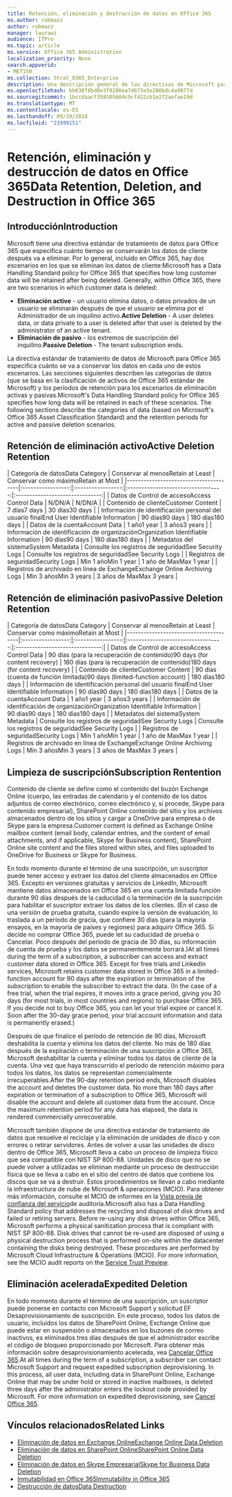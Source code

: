 ```yaml
---
title: Retención, eliminación y destrucción de datos en Office 365
ms.author: robmazz
author: robmazz
manager: laurawi
audience: ITPro
ms.topic: article
ms.service: Office 365 Administration
localization_priority: None
search.appverid:
- MET150
ms.collection: Strat_O365_Enterprise
description: Una descripción general de las directivas de Microsoft para Office 365 con respecto a la retención de datos, eliminación y destrucción.
ms.openlocfilehash: bb038f8bd8e3f0286ea7d673e5e286bdc4a9677d
ms.sourcegitcommit: 1bccdaacf358505604c9cf422cb1e272aefae19d
ms.translationtype: MT
ms.contentlocale: es-ES
ms.lasthandoff: 09/19/2018
ms.locfileid: "23999151"
---
```

# <a name="data-retention-deletion-and-destruction-in-office-365"></a><span data-ttu-id="68457-103">Retención, eliminación y destrucción de datos en Office 365</span><span class="sxs-lookup"><span data-stu-id="68457-103">Data Retention, Deletion, and Destruction in Office 365</span></span>

## <a name="introduction"></a><span data-ttu-id="68457-104">Introducción</span><span class="sxs-lookup"><span data-stu-id="68457-104">Introduction</span></span>
<span data-ttu-id="68457-p101">Microsoft tiene una directiva estándar de tratamiento de datos para Office 365 que especifica cuánto tiempo se conservarán los datos de cliente después va a eliminar. Por lo general, incluido en Office 365, hay dos escenarios en los que se eliminan los datos de cliente:</span><span class="sxs-lookup"><span data-stu-id="68457-p101">Microsoft has a Data Handling Standard policy for Office 365 that specifies how long customer data will be retained after being deleted. Generally, within Office 365, there are two scenarios in which customer data is deleted:</span></span>
- <span data-ttu-id="68457-107">**Eliminación active** - un usuario elimina datos, o datos privados de un usuario se eliminarán después de que el usuario se elimina por el Administrador de un inquilino activo.</span><span class="sxs-lookup"><span data-stu-id="68457-107">**Active Deletion** - A user deletes data, or data private to a user is deleted after that user is deleted by the administrator of an active tenant.</span></span>
- <span data-ttu-id="68457-108">**Eliminación de pasivo** - los extremos de suscripción del inquilino.</span><span class="sxs-lookup"><span data-stu-id="68457-108">**Passive Deletion** - The tenant subscription ends.</span></span>

<span data-ttu-id="68457-p102">La directiva estándar de tratamiento de datos de Microsoft para Office 365 especifica cuánto se va a conservar los datos en cada uno de estos escenarios. Las secciones siguientes describen las categorías de datos (que se basa en la clasificación de activos de Office 365 estándar de Microsoft) y los períodos de retención para los escenarios de eliminación activas y pasivas.</span><span class="sxs-lookup"><span data-stu-id="68457-p102">Microsoft's Data Handling Standard policy for Office 365 specifies how long data will be retained in each of these scenarios. The following sections describe the categories of data (based on Microsoft's Office 365 Asset Classification Standard) and the retention periods for active and passive deletion scenarios.</span></span>

## <a name="active-deletion-retention"></a><span data-ttu-id="68457-111">Retención de eliminación activo</span><span class="sxs-lookup"><span data-stu-id="68457-111">Active Deletion Retention</span></span>

| <span data-ttu-id="68457-112">Categoría de datos</span><span class="sxs-lookup"><span data-stu-id="68457-112">Data Category</span></span> | <span data-ttu-id="68457-113">Conservar al menos</span><span class="sxs-lookup"><span data-stu-id="68457-113">Retain at Least</span></span> | <span data-ttu-id="68457-114">Conservar como máximo</span><span class="sxs-lookup"><span data-stu-id="68457-114">Retain at Most</span></span> |
|---------------------------------------|:-----------------:|:-----------------:|:----------------------------------:|:-------------------------------:|
| <span data-ttu-id="68457-115">Datos de Control de acceso</span><span class="sxs-lookup"><span data-stu-id="68457-115">Access Control Data</span></span> | <span data-ttu-id="68457-116">N/D</span><span class="sxs-lookup"><span data-stu-id="68457-116">N/A</span></span> | <span data-ttu-id="68457-117">N/D</span><span class="sxs-lookup"><span data-stu-id="68457-117">N/A</span></span> |
| <span data-ttu-id="68457-118">Contenido de cliente</span><span class="sxs-lookup"><span data-stu-id="68457-118">Customer Content</span></span> | <span data-ttu-id="68457-119">7 días</span><span class="sxs-lookup"><span data-stu-id="68457-119">7 days</span></span> | <span data-ttu-id="68457-120">30 días</span><span class="sxs-lookup"><span data-stu-id="68457-120">30 days</span></span> |
| <span data-ttu-id="68457-121">Información de identificación personal del usuario final</span><span class="sxs-lookup"><span data-stu-id="68457-121">End User Identifiable Information</span></span> | <span data-ttu-id="68457-122">90 días</span><span class="sxs-lookup"><span data-stu-id="68457-122">90 days</span></span> | <span data-ttu-id="68457-123">180 días</span><span class="sxs-lookup"><span data-stu-id="68457-123">180 days</span></span> |
| <span data-ttu-id="68457-124">Datos de la cuenta</span><span class="sxs-lookup"><span data-stu-id="68457-124">Account Data</span></span> | <span data-ttu-id="68457-125">1 año</span><span class="sxs-lookup"><span data-stu-id="68457-125">1 year</span></span> | <span data-ttu-id="68457-126">3 años</span><span class="sxs-lookup"><span data-stu-id="68457-126">3 years</span></span> |
| <span data-ttu-id="68457-127">Información de identificación de organización</span><span class="sxs-lookup"><span data-stu-id="68457-127">Organization Identifiable Information</span></span> | <span data-ttu-id="68457-128">90 días</span><span class="sxs-lookup"><span data-stu-id="68457-128">90 days</span></span> | <span data-ttu-id="68457-129">180 días</span><span class="sxs-lookup"><span data-stu-id="68457-129">180 days</span></span> |
| <span data-ttu-id="68457-130">Metadatos del sistema</span><span class="sxs-lookup"><span data-stu-id="68457-130">System Metadata</span></span> | <span data-ttu-id="68457-131">Consulte los registros de seguridad</span><span class="sxs-lookup"><span data-stu-id="68457-131">See Security Logs</span></span> | <span data-ttu-id="68457-132">Consulte los registros de seguridad</span><span class="sxs-lookup"><span data-stu-id="68457-132">See Security Logs</span></span> |
| <span data-ttu-id="68457-133">Registros de seguridad</span><span class="sxs-lookup"><span data-stu-id="68457-133">Security Logs</span></span> | <span data-ttu-id="68457-134">Min 1 año</span><span class="sxs-lookup"><span data-stu-id="68457-134">Min 1 year</span></span> | <span data-ttu-id="68457-135">1 año de Max</span><span class="sxs-lookup"><span data-stu-id="68457-135">Max 1 year</span></span> |
| <span data-ttu-id="68457-136">Registros de archivado en línea de Exchange</span><span class="sxs-lookup"><span data-stu-id="68457-136">Exchange Online Archiving Logs</span></span> | <span data-ttu-id="68457-137">Min 3 años</span><span class="sxs-lookup"><span data-stu-id="68457-137">Min 3 years</span></span> | <span data-ttu-id="68457-138">3 años de Max</span><span class="sxs-lookup"><span data-stu-id="68457-138">Max 3 years</span></span> |

## <a name="passive-deletion-retention"></a><span data-ttu-id="68457-139">Retención de eliminación pasivo</span><span class="sxs-lookup"><span data-stu-id="68457-139">Passive Deletion Retention</span></span>

| <span data-ttu-id="68457-140">Categoría de datos</span><span class="sxs-lookup"><span data-stu-id="68457-140">Data Category</span></span> | <span data-ttu-id="68457-141">Conservar al menos</span><span class="sxs-lookup"><span data-stu-id="68457-141">Retain at Least</span></span> | <span data-ttu-id="68457-142">Conservar como máximo</span><span class="sxs-lookup"><span data-stu-id="68457-142">Retain at Most</span></span> |
|---------------------------------------|:-----------------:|:-----------------:|:----------------------------------:|:-------------------------------:|
| <span data-ttu-id="68457-143">Datos de Control de acceso</span><span class="sxs-lookup"><span data-stu-id="68457-143">Access Control Data</span></span> | <span data-ttu-id="68457-144">90 días (para la recuperación de contenido)</span><span class="sxs-lookup"><span data-stu-id="68457-144">90 days (for content recovery)</span></span> | <span data-ttu-id="68457-145">180 días (para la recuperación de contenido)</span><span class="sxs-lookup"><span data-stu-id="68457-145">180 days (for content recovery)</span></span> |
| <span data-ttu-id="68457-146">Contenido de cliente</span><span class="sxs-lookup"><span data-stu-id="68457-146">Customer Content</span></span> | <span data-ttu-id="68457-147">90 días (cuenta de función limitada)</span><span class="sxs-lookup"><span data-stu-id="68457-147">90 days (limited-function account)</span></span> | <span data-ttu-id="68457-148">180 días</span><span class="sxs-lookup"><span data-stu-id="68457-148">180 days</span></span> |
| <span data-ttu-id="68457-149">Información de identificación personal del usuario final</span><span class="sxs-lookup"><span data-stu-id="68457-149">End User Identifiable Information</span></span> | <span data-ttu-id="68457-150">90 días</span><span class="sxs-lookup"><span data-stu-id="68457-150">90 days</span></span> | <span data-ttu-id="68457-151">180 días</span><span class="sxs-lookup"><span data-stu-id="68457-151">180 days</span></span> |
| <span data-ttu-id="68457-152">Datos de la cuenta</span><span class="sxs-lookup"><span data-stu-id="68457-152">Account Data</span></span> | <span data-ttu-id="68457-153">1 año</span><span class="sxs-lookup"><span data-stu-id="68457-153">1 year</span></span> | <span data-ttu-id="68457-154">3 años</span><span class="sxs-lookup"><span data-stu-id="68457-154">3 years</span></span> |
| <span data-ttu-id="68457-155">Información de identificación de organización</span><span class="sxs-lookup"><span data-stu-id="68457-155">Organization Identifiable Information</span></span> | <span data-ttu-id="68457-156">90 días</span><span class="sxs-lookup"><span data-stu-id="68457-156">90 days</span></span> | <span data-ttu-id="68457-157">180 días</span><span class="sxs-lookup"><span data-stu-id="68457-157">180 days</span></span> |
| <span data-ttu-id="68457-158">Metadatos del sistema</span><span class="sxs-lookup"><span data-stu-id="68457-158">System Metadata</span></span> | <span data-ttu-id="68457-159">Consulte los registros de seguridad</span><span class="sxs-lookup"><span data-stu-id="68457-159">See Security Logs</span></span> | <span data-ttu-id="68457-160">Consulte los registros de seguridad</span><span class="sxs-lookup"><span data-stu-id="68457-160">See Security Logs</span></span> |
| <span data-ttu-id="68457-161">Registros de seguridad</span><span class="sxs-lookup"><span data-stu-id="68457-161">Security Logs</span></span> | <span data-ttu-id="68457-162">Min 1 año</span><span class="sxs-lookup"><span data-stu-id="68457-162">Min 1 year</span></span> | <span data-ttu-id="68457-163">1 año de Max</span><span class="sxs-lookup"><span data-stu-id="68457-163">Max 1 year</span></span> |
| <span data-ttu-id="68457-164">Registros de archivado en línea de Exchange</span><span class="sxs-lookup"><span data-stu-id="68457-164">Exchange Online Archiving Logs</span></span> | <span data-ttu-id="68457-165">Min 3 años</span><span class="sxs-lookup"><span data-stu-id="68457-165">Min 3 years</span></span> | <span data-ttu-id="68457-166">3 años de Max</span><span class="sxs-lookup"><span data-stu-id="68457-166">Max 3 years</span></span> |

## <a name="subscription-rentention"></a><span data-ttu-id="68457-167">Limpieza de suscripción</span><span class="sxs-lookup"><span data-stu-id="68457-167">Subscription Rentention</span></span>

<span data-ttu-id="68457-168">Contenido de cliente se define como el contenido del buzón Exchange Online (cuerpo, las entradas de calendario y el contenido de los datos adjuntos de correo electrónico, correo electrónico y, si procede, Skype para contenido empresarial), SharePoint Online contenido del sitio y los archivos almacenados dentro de los sitios y cargar a OneDrive para empresa o de Skype para la empresa.</span><span class="sxs-lookup"><span data-stu-id="68457-168">Customer content is defined as Exchange Online mailbox content (email body, calendar entries, and the content of email attachments, and if applicable, Skype for Business content), SharePoint Online site content and the files stored within sites, and files uploaded to OneDrive for Business or Skype for Business.</span></span>

<span data-ttu-id="68457-p103">En todo momento durante el término de una suscripción, un suscriptor puede tener acceso y extraer los datos del cliente almacenados en Office 365. Excepto en versiones gratuitas y servicios de LinkedIn, Microsoft mantiene datos almacenados en Office 365 en una cuenta limitada función durante 90 días después de la caducidad o la terminación de la suscripción para habilitar el suscriptor extraer los datos de los clientes. (En el caso de una versión de prueba gratuita, cuando expire la versión de evaluación, lo traslada a un período de gracia, que confiere 30 días (para la mayoría ensayos, en la mayoría de países y regiones) para adquirir Office 365. Si decide no comprar Office 365, puede let su caducidad de prueba o Cancelar. Poco después del período de gracia de 30 días, su información de cuenta de prueba y los datos se permanentemente borrará.)</span><span class="sxs-lookup"><span data-stu-id="68457-p103">At all times during the term of a subscription, a subscriber can access and extract customer data stored in Office 365. Except for free trials and LinkedIn services, Microsoft retains customer data stored in Office 365 in a limited-function account for 90 days after the expiration or termination of the subscription to enable the subscriber to extract the data. (In the case of a free trial, when the trial expires, it moves into a grace period, giving you 30 days (for most trials, in most countries and regions) to purchase Office 365. If you decide not to buy Office 365, you can let your trial expire or cancel it. Soon after the 30-day grace period, your trial account information and data is permanently erased.)</span></span>

<span data-ttu-id="68457-p104">Después de que finalice el período de retención de 90 días, Microsoft deshabilita la cuenta y elimina los datos del cliente. No más de 180 días después de la expiración o terminación de una suscripción a Office 365, Microsoft deshabilitar la cuenta y eliminar todos los datos de cliente de la cuenta. Una vez que haya transcurrido el período de retención máximo para todos los datos, los datos se representan comercialmente irrecuperables.</span><span class="sxs-lookup"><span data-stu-id="68457-p104">After the 90-day retention period ends, Microsoft disables the account and deletes the customer data. No more than 180 days after expiration or termination of a subscription to Office 365, Microsoft will disable the account and delete all customer data from the account. Once the maximum retention period for any data has elapsed, the data is rendered commercially unrecoverable.</span></span>

<span data-ttu-id="68457-p105">Microsoft también dispone de una directiva estándar de tratamiento de datos que resuelve el reciclaje y la eliminación de unidades de disco y con errores o retirar servidores. Antes de volver a usar las unidades de disco dentro de Office 365, Microsoft lleva a cabo un proceso de limpieza físico que sea compatible con NIST SP 800-88. Unidades de disco que no se puede volver a utilizadas se eliminan mediante un proceso de destrucción física que se lleva a cabo en el sitio del centro de datos que contiene los discos que se va a destruir. Estos procedimientos se llevan a cabo mediante la infraestructura de nube de Microsoft & operaciones (MCIO). Para obtener más información, consulte el MCIO de informes en la [Vista previa de confianza del servicio](https://aka.ms/STP)de auditoría.</span><span class="sxs-lookup"><span data-stu-id="68457-p105">Microsoft also has a Data Handling Standard policy that addresses the recycling and disposal of disk drives and failed or retiring servers. Before re-using any disk drives within Office 365, Microsoft performs a physical sanitization process that is compliant with NIST SP 800-88. Disk drives that cannot be re-used are disposed of using a physical destruction process that is performed on-site within the datacenter containing the disks being destroyed. These procedures are performed by Microsoft Cloud Infrastructure & Operations (MCIO). For more information, see the MCIO audit reports on the [Service Trust Preview](https://aka.ms/STP).</span></span>

## <a name="expedited-deletion"></a><span data-ttu-id="68457-182">Eliminación acelerada</span><span class="sxs-lookup"><span data-stu-id="68457-182">Expedited Deletion</span></span>
<span data-ttu-id="68457-p106">En todo momento durante el término de una suscripción, un suscriptor puede ponerse en contacto con Microsoft Support y solicitud EF Desaprovisionamiento de suscripción. En este proceso, todos los datos de usuario, incluidos los datos de SharePoint Online, Exchange Online que puede estar en suspensión o almacenados en los buzones de correo inactivos, es eliminados tres días después de que el administrador escribe el código de bloqueo proporcionado por Microsoft. Para obtener más información sobre desaprovisionamiento acelerada, vea [Cancelar Office 365](https://support.office.com/article/Cancel-Office-365-for-business-b1bc0bef-4608-4601-813a-cdd9f746709a).</span><span class="sxs-lookup"><span data-stu-id="68457-p106">At all times during the term of a subscription, a subscriber can contact Microsoft Support and request expedited subscription deprovisioning. In this process, all user data, including data in SharePoint Online, Exchange Online that may be under hold or stored in inactive mailboxes, is deleted three days after the administrator enters the lockout code provided by Microsoft. For more information on expedited deprovisioning, see [Cancel Office 365](https://support.office.com/article/Cancel-Office-365-for-business-b1bc0bef-4608-4601-813a-cdd9f746709a).</span></span>

## <a name="related-links"></a><span data-ttu-id="68457-186">Vínculos relacionados</span><span class="sxs-lookup"><span data-stu-id="68457-186">Related Links</span></span>
- [<span data-ttu-id="68457-187">Eliminación de datos en Exchange Online</span><span class="sxs-lookup"><span data-stu-id="68457-187">Exchange Online Data Deletion</span></span>](office-365-exchange-online-data-deletion.md)
- [<span data-ttu-id="68457-188">Eliminación de datos en SharePoint Online</span><span class="sxs-lookup"><span data-stu-id="68457-188">SharePoint Online Data Deletion</span></span>](office-365-sharepoint-online-data-deletion.md)
- [<span data-ttu-id="68457-189">Eliminación de datos en Skype Empresarial</span><span class="sxs-lookup"><span data-stu-id="68457-189">Skype for Business Data Deletion</span></span>](office-365-skype-data-deletion.md)
- [<span data-ttu-id="68457-190">Inmutabilidad en Office 365</span><span class="sxs-lookup"><span data-stu-id="68457-190">Immutability in Office 365</span></span>](office-365-data-immutability.md)
- [<span data-ttu-id="68457-191">Destrucción de datos</span><span class="sxs-lookup"><span data-stu-id="68457-191">Data Destruction</span></span>](office-365-data-destruction.md)